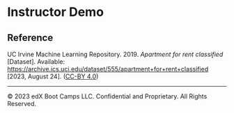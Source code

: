 # Instructor Demo

## Reference

UC Irvine Machine Learning Repository. 2019. *Apartment for rent classified* [Dataset]. Available: https://archive.ics.uci.edu/dataset/555/apartment+for+rent+classified [2023, August 24]. ([CC-BY 4.0](https://creativecommons.org/licenses/by/4.0/legalcode))

---

© 2023 edX Boot Camps LLC. Confidential and Proprietary. All Rights Reserved.

